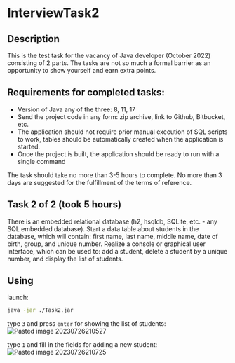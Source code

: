 # InterviewTask2
## Description
This is the test task for the vacancy of Java developer (October 2022) consisting of 2 parts.
The tasks are not so much a formal barrier as an opportunity to show yourself and earn extra points.

## Requirements for completed tasks:
  - Version of Java any of the three: 8, 11, 17
  - Send the project code in any form: zip archive, link to Github, Bitbucket, etc.
  - The application should not require prior manual execution of SQL scripts to work, tables should be automatically created when the application is started.
  - Once the project is built, the application should be ready to run with a single command

The task should take no more than 3-5 hours to complete.
No more than 3 days are suggested for the fulfillment of the terms of reference.

## Task 2 of 2 (took 5 hours)
There is an embedded relational database (h2, hsqldb, SQLite, etc. - any SQL embedded database). Start a data table about students in the database, which will contain: first name, last name, middle name, date of birth, group, and unique number.
Realize a console or graphical user interface, which can be used to: add a student, delete a student by a unique number, and display the list of students.

## Using
launch:
```bash
java -jar ./Task2.jar
```
type `3` and press `enter` for showing the list of students:
![Pasted image 20230726210527](https://github.com/sanapad/InterviewTask2/assets/28278287/ffad6f00-7e4c-4ba6-9662-42753b2cd82c)

type `1` and fill in the fields for adding a new student:
![Pasted image 20230726210725](https://github.com/sanapad/InterviewTask2/assets/28278287/cc110472-9f34-4bca-94f3-c3227a370640)
